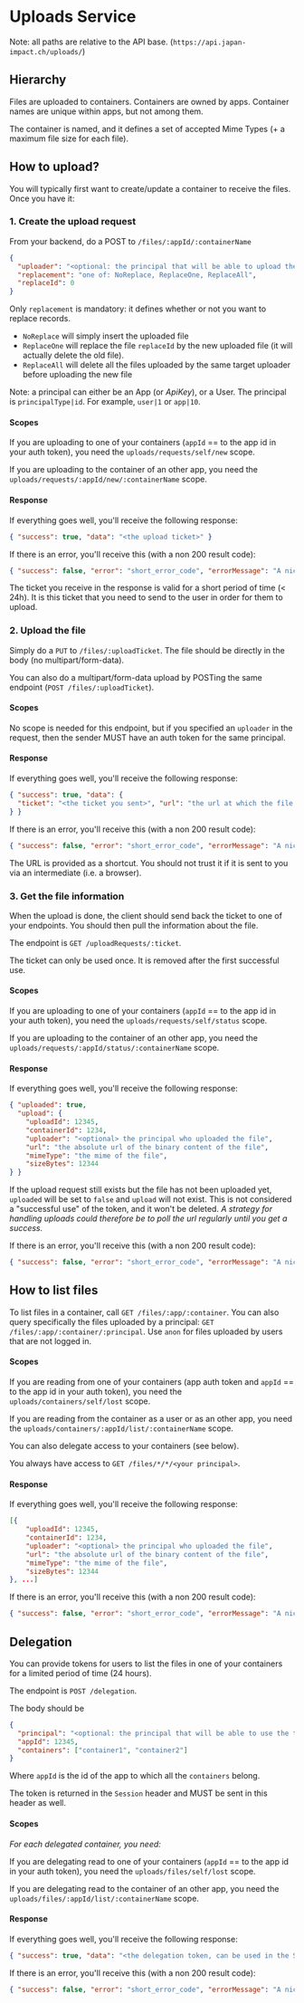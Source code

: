 # Uploads Service

Note: all paths are relative to the API base. (`https://api.japan-impact.ch/uploads/`)

## Hierarchy

Files are uploaded to containers. Containers are owned by apps. Container names are unique within apps, but not among them.

The container is named, and it defines a set of accepted Mime Types (+ a maximum file size for each file).

## How to upload?

You will typically first want to create/update a container to receive the files. Once you have it:

### 1. Create the upload request

From your backend, do a POST to `/files/:appId/:containerName`
 
```json
{
  "uploader": "<optional: the principal that will be able to upload the file>",
  "replacement": "one of: NoReplace, ReplaceOne, ReplaceAll",
  "replaceId": 0
}
```

Only `replacement` is mandatory: it defines whether or not you want to replace records.
 - `NoReplace` will simply insert the uploaded file
 - `ReplaceOne` will replace the file `replaceId` by the new uploaded file (it will actually delete the old file). 
 - `ReplaceAll` will delete all the files uploaded by the same target uploader before uploading the new file

Note: a principal can either be an App (or _ApiKey_), or a User. The principal is `principalType|id`. For example, `user|1` or `app|10`.

#### Scopes

If you are uploading to one of your containers (`appId` == to the app id in your auth token), you need the `uploads/requests/self/new` scope.

If you are uploading to the container of an other app, you need the `uploads/requests/:appId/new/:containerName` scope.

#### Response

If everything goes well, you'll receive the following response:

```json
{ "success": true, "data": "<the upload ticket>" }
```

If there is an error, you'll receive this (with a non 200 result code):

```json
{ "success": false, "error": "short_error_code", "errorMessage": "A nicer error message." }
```

The ticket you receive in the response is valid for a short period of time (< 24h). It is this ticket that you need to send to the user in order for
them to upload.

### 2. Upload the file

Simply do a `PUT` to `/files/:uploadTicket`. The file should be directly in the body (no multipart/form-data).

You can also do a multipart/form-data upload by POSTing the same endpoint (`POST /files/:uploadTicket`).


#### Scopes

No scope is needed for this endpoint, but if you specified an `uploader` in the request, then the sender MUST have an auth token for the same principal.

#### Response

If everything goes well, you'll receive the following response:

```json
{ "success": true, "data": {
  "ticket": "<the ticket you sent>", "url": "the url at which the file can be accessed"
} }
```

If there is an error, you'll receive this (with a non 200 result code):

```json
{ "success": false, "error": "short_error_code", "errorMessage": "A nicer error message." }
```

The URL is provided as a shortcut. You should not trust it if it is sent to you via an intermediate (i.e. a browser).

### 3. Get the file information

When the upload is done, the client should send back the ticket to one of your endpoints. You should then pull the information about the file.

The endpoint is `GET /uploadRequests/:ticket`.

The ticket can only be used once. It is removed after the first successful use.

#### Scopes


If you are uploading to one of your containers (`appId` == to the app id in your auth token), you need the `uploads/requests/self/status` scope.

If you are uploading to the container of an other app, you need the `uploads/requests/:appId/status/:containerName` scope.

#### Response

If everything goes well, you'll receive the following response:

```json
{ "uploaded": true, 
  "upload": {
    "uploadId": 12345,
    "containerId": 1234,
    "uploader": "<optional> the principal who uploaded the file",
    "url": "the absolute url of the binary content of the file",
    "mimeType": "the mime of the file",
    "sizeBytes": 12344
} }
```

If the upload request still exists but the file has not been uploaded yet, `uploaded` will be set to `false` and `upload` will not exist.
This is not considered a "successful use" of the token, and it won't be deleted. _A strategy for handling uploads could therefore be to poll the url regularly until you get a success._ 

If there is an error, you'll receive this (with a non 200 result code):

```json
{ "success": false, "error": "short_error_code", "errorMessage": "A nicer error message." }
```

## How to list files

To list files in a container, call `GET /files/:app/:container`. You can also query specifically the files uploaded by
a principal: `GET /files/:app/:container/:principal`. Use `anon` for files uploaded by users that are not logged in.

#### Scopes

If you are reading from one of your containers (app auth token and `appId` == to the app id in your auth token), you need the `uploads/containers/self/lost` scope.

If you are reading from the container as a user or as an other app, you need the `uploads/containers/:appId/list/:containerName` scope.

You can also delegate access to your containers (see below).

You always have access to `GET /files/*/*/<your principal>`.

#### Response

If everything goes well, you'll receive the following response:

```json
[{
    "uploadId": 12345,
    "containerId": 1234,
    "uploader": "<optional> the principal who uploaded the file",
    "url": "the absolute url of the binary content of the file",
    "mimeType": "the mime of the file",
    "sizeBytes": 12344
}, ...]
```

If there is an error, you'll receive this (with a non 200 result code):

```json
{ "success": false, "error": "short_error_code", "errorMessage": "A nicer error message." }
```

## Delegation

You can provide tokens for users to list the files in one of your containers for a limited period of time (24 hours).

The endpoint is `POST /delegation`.

The body should be

```json
{
  "principal": "<optional: the principal that will be able to use the token>",
  "appId": 12345,
  "containers": ["container1", "container2"]
}
```

Where `appId` is the id of the app to which all the `containers` belong.
 
The token is returned in the `Session` header and MUST be sent in this header as well.

#### Scopes

_For each delegated container, you need:_

If you are delegating read to one of your containers (`appId` == to the app id in your auth token), you need the `uploads/files/self/lost` scope.

If you are delegating read to the container of an other app, you need the `uploads/files/:appId/list/:containerName` scope.

#### Response

If everything goes well, you'll receive the following response:

```json
{ "success": true, "data": "<the delegation token, can be used in the Session header to access the GET /files/.. endpoints>" }
```

If there is an error, you'll receive this (with a non 200 result code):

```json
{ "success": false, "error": "short_error_code", "errorMessage": "A nicer error message." }
```
